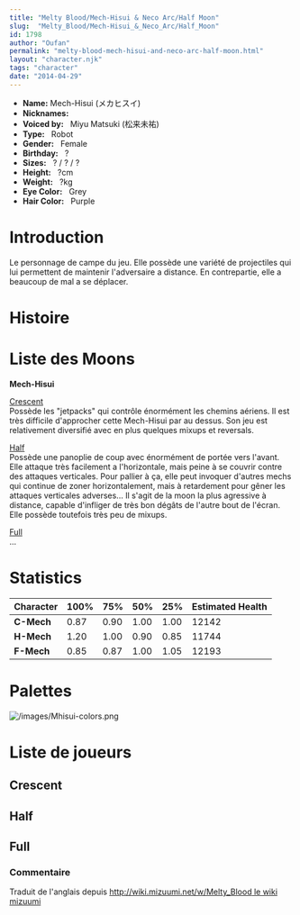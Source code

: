 ```yaml
---
title: "Melty Blood/Mech-Hisui & Neco Arc/Half Moon"
slug:  "Melty_Blood/Mech-Hisui_&_Neco_Arc/Half_Moon"
id: 1798
author: "Oufan"
permalink: "melty-blood-mech-hisui-and-neco-arc-half-moon.html"
layout: "character.njk"
tags: "character"
date: "2014-04-29"
---
```


- **Name:** Mech-Hisui (メカヒスイ)
- **Nicknames:** 
- **Voiced by:**   Miyu Matsuki
(松来未祐)
- **Type:**   Robot 
- **Gender:**   Female
 - **Birthday:**   ?
- **Sizes:**   ? / ? /
?
- **Height:**   ?cm
- **Weight:**   ?kg
- **Eye Color:**   Grey
- **Hair Color:**   Purple


# Introduction

Le personnage de campe du jeu. Elle possède une variété de projectiles
qui lui permettent de maintenir l'adversaire a distance. En
contrepartie, elle a beaucoup de mal a se déplacer.

# Histoire

# Liste des Moons

**Mech-Hisui**

[Crescent](melty-blood-mech-hisui-crescent-moon.html)  
Possède les "jetpacks" qui contrôle énormément les chemins aériens. Il
est très difficile d'approcher cette Mech-Hisui par au dessus. Son jeu
est relativement diversifié avec en plus quelques mixups et reversals.

[Half](melty-blood-mech-hisui-half-moon.html)  
Possède une panoplie de coup avec énormément de portée vers l'avant.
Elle attaque très facilement a l'horizontale, mais peine à se couvrir
contre des attaques verticales. Pour pallier à ça, elle peut invoquer
d'autres mechs qui continue de zoner horizontalement, mais à retardement
pour gêner les attaques verticales adverses... Il s'agit de la moon la
plus agressive à distance, capable d'infliger de très bon dégâts de
l'autre bout de l'écran. Elle possède toutefois très peu de mixups.

[Full](melty-blood-mech-hisui-full-moon.html)  
...

# Statistics

| Character  | 100% | 75%  | 50%  | 25%  | Estimated Health |
|------------|------|------|------|------|------------------|
| **C-Mech** | 0.87 | 0.90 | 1.00 | 1.00 | 12142            |
| **H-Mech** | 1.20 | 1.00 | 0.90 | 0.85 | 11744            |
| **F-Mech** | 0.85 | 0.87 | 1.00 | 1.05 | 12193            |

# Palettes

![](/images/Mhisui-colors.png "/images/Mhisui-colors.png")

# Liste de joueurs

## Crescent

## Half

## Full

### Commentaire

Traduit de l'anglais depuis [http://wiki.mizuumi.net/w/Melty_Blood le
wiki
mizuumi](http://wiki.mizuumi.net/w/Melty_Blood_le_wiki_mizuumi)



